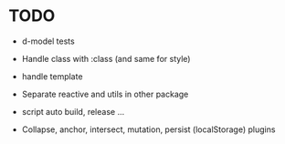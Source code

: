 # TODO

- d-model tests
- Handle class with :class (and same for style)
- handle template

- Separate reactive and utils in other package
- script auto build, release ...

- Collapse, anchor, intersect, mutation, persist (localStorage) plugins
